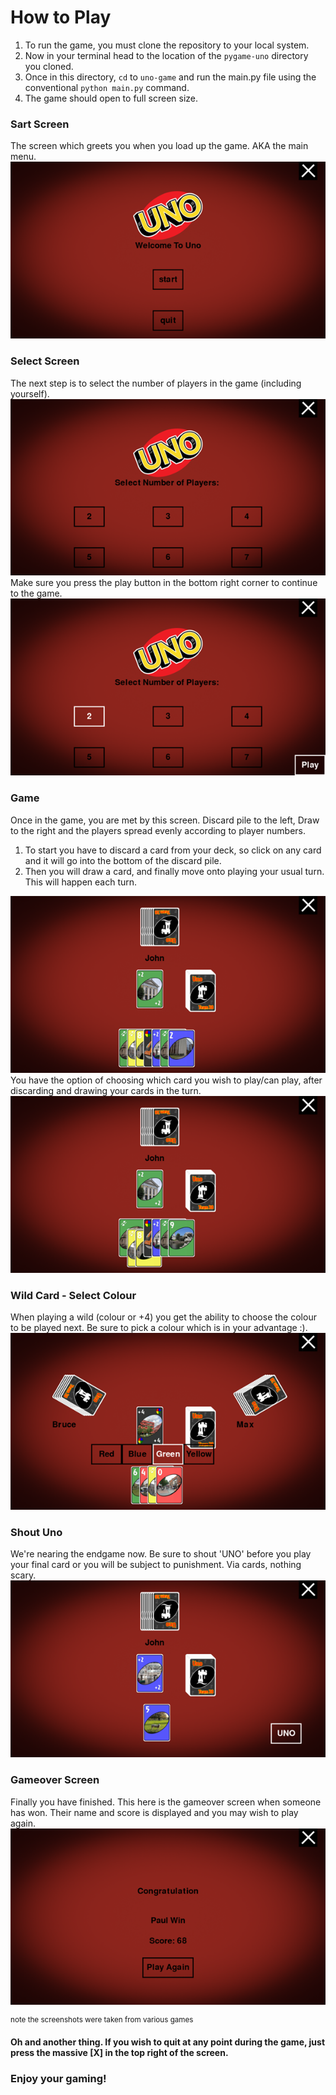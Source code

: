 # How to Play

1. To run the game, you must clone the repository to your local system.
2. Now in your terminal head to the location of the `pygame-uno` directory you cloned.
3. Once in this directory, `cd` to `uno-game` and run the main.py file using the conventional `python main.py` command.
4. The game should open to full screen size.

### Sart Screen
<div>
    The screen which greets you when you load up the game. AKA the main menu.
</div>
<img src="screenshots/start.png" alt="Start Screen">

### Select Screen
<div>
    The next step is to select the number of players in the game (including yourself).
</div>
<img src="screenshots/select.png" alt="Select number of players Screen">
<div>
    Make sure you press the play button in the bottom right corner to continue to the game.
</div>
<img src="screenshots/select_play.png" alt="Play Button after selecting players">

### Game
<div>
Once in the game, you are met by this screen. Discard pile to the left, Draw to the right and the players spread evenly according to player numbers.
<ol>
<li>To start you have to discard a card from your deck, so click on any card and it will go into the bottom of the discard pile.</li>
<li>Then you will draw a card, and finally move onto playing your usual turn. This will happen each turn.</li>
</ol>
</div>
<img src="screenshots/game.png" alt="Game Screen">
<div>
    You have the option of choosing which card you wish to play/can play, after discarding and drawing your cards in the turn.
</div>
<img src="screenshots/card_select.png" alt="Select which card to play">

### Wild Card - Select Colour
<div>
    When playing a wild (colour or +4) you get the ability to choose the colour to be played next. Be sure to pick a colour which is in your advantage :).
</div>
<img src="screenshots/select_wild.png" alt="Select the colour when playing wild card">

### Shout Uno
<div>We're nearing the endgame now. Be sure to shout 'UNO' before you play your final card or you will be subject to punishment. Via cards, nothing scary.</div>

<img src="screenshots/shout.png" alt="Shout uno button on last card">

### Gameover Screen
<div>
    Finally you have finished. This here is the gameover screen when someone has won. Their name and score is displayed and you may wish to play again.
</div>
<img src="screenshots/CPU_win.png" alt="Gameover screen showing winner and score">

<sup>note the screenshots were taken from various games</sup>

**Oh and another thing. If you wish to quit at any point during the game, just press the massive [X] in the top right of the screen.**

### **Enjoy your gaming!**